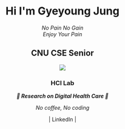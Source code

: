 
<h1 align='center'>
<strong>
   Hi I'm Gyeyoung Jung 
</strong>
</h1> 
<p align='center'>
   <em>
   No Pain No Gain<br> 
   Enjoy Your Pain
   </em>
</p>


<h2 align ='center'>
   <strong>
      CNU CSE Senior
   </strong>
</h2>  

<p align='center'>
   <img src = https://github-readme-stats.vercel.app/api?username=hotmoist&&show_icons=true&theme=dark>
</p>

<div style="text-align: center">
<h3 align='center'> 
   <strong>
      HCI Lab 
   </strong>
</h3> 
<p align='center'>
   <strong>
   <em>
      🎇 Research on Digital Health Care 🎇
   </em>
   </strong>
</p>

<blockquot>
   <p>
      <em>
         No coffee, No coding
      </em>
   </p>
</blockquot>

<p>
   |
   <a herf= 'https://www.linkedin.com/in/gyeyoung-jung-a911b8220/?locale=en_US'> LinkedIn
   </a>
   | 
</p>
</div>


